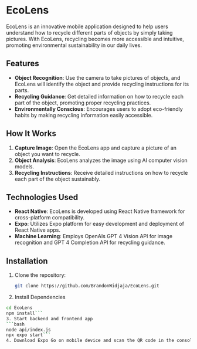 # EcoLens

EcoLens is an innovative mobile application designed to help users understand how to recycle different parts of objects by simply taking pictures. With EcoLens, recycling becomes more accessible and intuitive, promoting environmental sustainability in our daily lives.

## Features

- **Object Recognition**: Use the camera to take pictures of objects, and EcoLens will identify the object and provide recycling instructions for its parts.
- **Recycling Guidance**: Get detailed information on how to recycle each part of the object, promoting proper recycling practices.
- **Environmentally Conscious**: Encourages users to adopt eco-friendly habits by making recycling information easily accessible.

## How It Works

1. **Capture Image**: Open the EcoLens app and capture a picture of an object you want to recycle.
2. **Object Analysis**: EcoLens analyzes the image using AI computer vision models.
3. **Recycling Instructions**: Receive detailed instructions on how to recycle each part of the object sustainably.

## Technologies Used

- **React Native**: EcoLens is developed using React Native framework for cross-platform compatibility.
- **Expo**: Utilizes Expo platform for easy development and deployment of React Native apps.
- **Machine Learning**: Employs OpenAIs GPT 4 Vision API for image recognition and GPT 4 Completion API for recycling guidance.

## Installation

1. Clone the repository:

   ```bash
   git clone https://github.com/BrandonWidjaja/EcoLens.git
   
2. Install Dependencies
  ```bash
  cd EcoLens
  npm install```
3. Start backend and frontend app
  ```bash
  node api/index.js
  npx expo start```
4. Download Expo Go on mobile device and scan the QR code in the console
  

